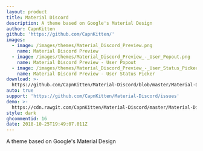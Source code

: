 ```yaml
---
layout: product
title: Material Discord
description: A theme based on Google's Material Design
author: CapnKitten
github: 'https://github.com/CapnKitten/'
images:
  - image: /images/themes/Material_Discord_Preview.png
    name: Material Discord Preview
  - image: /images/themes/Material_Discord_Preview_-_User_Popout.png
    name: Material Discord Preview - User Popout
  - image: /images/themes/Material_Discord_Preview_-_User_Status_Picker.gif
    name: Material Discord Preview - User Status Picker
download: >-
  https://github.com/CapnKitten/Material-Discord/blob/master/Material-Discord.theme.css
auto: true
support: 'https://github.com/CapnKitten/Material-Discord/issues'
demo: >-
  https://cdn.rawgit.com/CapnKitten/Material-Discord/master/Material-Discord.theme.css
style: dark
ghcommentid: 16
date: 2018-10-25T19:49:07.011Z
---
```

A theme based on Google's Material Design